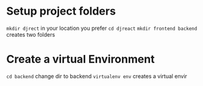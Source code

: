 # Setup project folders
`mkdir djrect` in your location you prefer
`cd djreact`
`mkdir frontend backend` creates two folders

# Create a virtual Environment 
`cd backend` change dir to backend
`virtualenv env` creates a virtual envir

